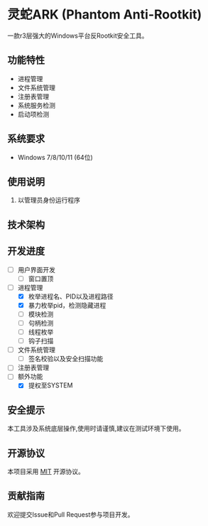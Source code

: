 # 灵蛇ARK (Phantom Anti-Rootkit)

一款r3层强大的Windows平台反Rootkit安全工具。

## 功能特性

- 进程管理
- 文件系统管理
- 注册表管理
- 系统服务检测
- 启动项检测

## 系统要求

- Windows 7/8/10/11 (64位)

## 使用说明

1. 以管理员身份运行程序

## 技术架构

## 开发进度

- [ ] 用户界面开发
	- [ ] 窗口置顶
- [ ] 进程管理
	- [x] 枚举进程名、PID以及进程路径
	- [x] 暴力枚举pid，检测隐藏进程
	- [ ] 模块检测
	- [ ] 句柄检测
	- [ ] 线程枚举
	- [ ] 钩子扫描
- [ ] 文件系统管理
	- [ ] 签名校验以及安全扫描功能
- [ ] 注册表管理
- [ ] 额外功能
	- [x] 提权至SYSTEM 

## 安全提示

本工具涉及系统底层操作,使用时请谨慎,建议在测试环境下使用。

## 开源协议

本项目采用 [MIT](LICENSE) 开源协议。

## 贡献指南

欢迎提交Issue和Pull Request参与项目开发。
